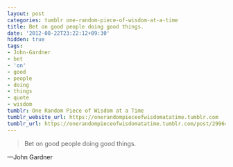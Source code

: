 ```yaml
---
layout: post
categories: tumblr one-random-piece-of-wisdom-at-a-time
title: Bet on good people doing good things.
date: '2012-08-22T23:22:12+09:30'
hidden: true
tags:
- John-Gardner
- bet
- 'on'
- good
- people
- doing
- things
- quote
- wisdom
tumblr: One Random Piece of Wisdom at a Time
tumblr_website_url: https://onerandompieceofwisdomatatime.tumblr.com
tumblr_url: https://onerandompieceofwisdomatatime.tumblr.com/post/29964637431/bet-on-good-people-doing-good-things
---
```

> Bet on good people doing good things.

—John Gardner
